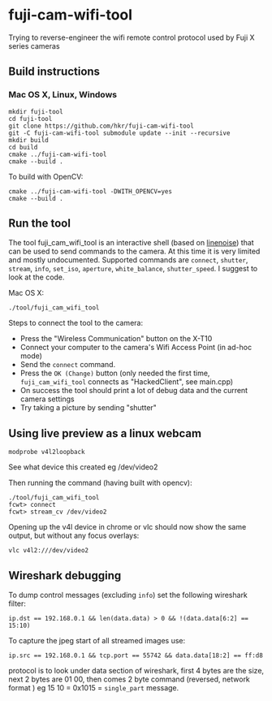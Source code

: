 # fuji-cam-wifi-tool
Trying to reverse-engineer the wifi remote control protocol used by Fuji X series cameras

## Build instructions

### Mac OS X, Linux, Windows
```
mkdir fuji-tool
cd fuji-tool
git clone https://github.com/hkr/fuji-cam-wifi-tool
git -C fuji-cam-wifi-tool submodule update --init --recursive
mkdir build
cd build
cmake ../fuji-cam-wifi-tool
cmake --build .
```

To build with OpenCV:
```
cmake ../fuji-cam-wifi-tool -DWITH_OPENCV=yes
cmake --build .
```

## Run the tool

The tool fuji_cam_wifi_tool is an interactive shell (based on [linenoise](https://github.com/arangodb/linenoise-ng)) that can be used to send commands to the camera.
At this time it is very limited and mostly undocumented.
Supported commands are `connect`, `shutter`, `stream`, `info`, `set_iso`, `aperture`, `white_balance`, `shutter_speed`.
I suggest to look at the code.

Mac OS X:
```
./tool/fuji_cam_wifi_tool
```
Steps to connect the tool to the camera:
- Press the "Wireless Communication" button on the X-T10
- Connect your computer to the camera's Wifi Access Point (in ad-hoc mode)
- Send the `connect` command.
- Press the `OK (Change)` button (only needed the first time, `fuji_cam_wifi_tool` connects as "HackedClient", see main.cpp)
- On success the tool should print a lot of debug data and the current camera settings
- Try taking a picture by sending "shutter"

## Using live preview as a linux webcam

    modprobe v4l2loopback

See what device this created eg /dev/video2

Then running the command (having built with opencv):

    ./tool/fuji_cam_wifi_tool
    fcwt> connect
    fcwt> stream_cv /dev/video2

Opening up the v4l device in chrome or vlc should now show the same output, but without any focus overlays:

    vlc v4l2:///dev/video2

## Wireshark debugging

To dump control messages (excluding `info`) set the following wireshark filter:

    ip.dst == 192.168.0.1 && len(data.data) > 0 && !(data.data[6:2] == 15:10)

To capture the jpeg start of all streamed images use:

    ip.src == 192.168.0.1 && tcp.port == 55742 && data.data[18:2] == ff:d8

protocol is to look under data section of wireshark, first 4 bytes are the
size, next 2 bytes are 01 00, then comes 2 byte command (reversed, network
format ) eg 15 10 = 0x1015 = `single_part` message.
